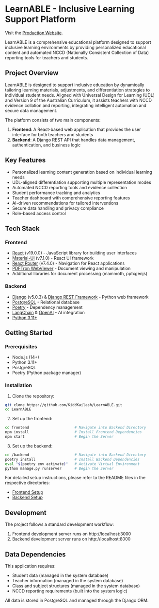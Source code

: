 # LearnABLE - Inclusive Learning Support Platform
Visit the [Production Website](https://learn-able.vercel.app/).

LearnABLE is a comprehensive educational platform designed to support inclusive learning environments by providing personalized educational content and automated NCCD (Nationally Consistent Collection of Data) reporting tools for teachers and students.

## Project Overview

LearnABLE is designed to support inclusive education by dynamically tailoring learning materials, adjustments, and differentiation strategies to individual student needs. Aligned with Universal Design for Learning (UDL) and Version 9 of the Australian Curriculum, it assists teachers with NCCD evidence collation and reporting, integrating intelligent automation and secure data management.

The platform consists of two main components:

1. **Frontend**: A React-based web application that provides the user interface for both teachers and students
2. **Backend**: A Django REST API that handles data management, authentication, and business logic

## Key Features

- Personalized learning content generation based on individual learning needs
- UDL-aligned differentiation supporting multiple representation modes
- Automated NCCD reporting tools and evidence collection
- Student performance tracking and analytics
- Teacher dashboard with comprehensive reporting features
- AI-driven recommendations for tailored interventions
- Secure data handling and privacy compliance
- Role-based access control

## Tech Stack

### Frontend
- [React](https://reactjs.org/) (v19.0.0) - JavaScript library for building user interfaces
- [Material-UI](https://mui.com/) (v7.1.0) - React UI framework
- [React Router](https://reactrouter.com/) (v7.4.0) - Navigation for React applications
- [PDFTron WebViewer](https://www.pdftron.com/webviewer/) - Document viewing and manipulation
- Additional libraries for document processing (mammoth, pptxgenjs)

### Backend
- [Django](https://www.djangoproject.com/) (v5.0.3) & [Django REST Framework](https://www.django-rest-framework.org/) - Python web framework
- [PostgreSQL](https://www.postgresql.org/) - Relational database
- [Poetry](https://python-poetry.org/) - Dependency management
- [LangChain](https://www.langchain.com/) & [OpenAI](https://openai.com/) - AI integration
- [Python 3.11+](https://www.python.org/)

## Getting Started

### Prerequisites

- Node.js (14+)
- Python 3.11+
- PostgreSQL
- Poetry (Python package manager)

### Installation

1. Clone the repository:
```bash
git clone https://github.com/KiddKailash/LearnABLE.git
cd LearnABLE
```

2. Set up the frontend:
```bash
cd frontend                     # Navigate into Backend Directory
npm install                     # Install Frontend Dependencies
npm start                       # Begin the Server
```

3. Set up the backend:
```bash
cd /backend                     # Navigate into Backend Directory
poetry install                  # Install Backend Dependencies
eval "$(poetry env activate)"   # Activate Virtual Environment
python manage.py runserver      # Begin the Server
```

For detailed setup instructions, please refer to the README files in the respective directories:
- [Frontend Setup](frontend/README.md)
- [Backend Setup](backend/README.md)

## Development

The project follows a standard development workflow:

1. Frontend development server runs on http://localhost:3000
2. Backend development server runs on http://localhost:8000

## Data Dependencies

This application requires:
- Student data (managed in the system database)
- Teacher information (managed in the system database)
- Class and subject structures (managed in the system database)
- NCCD reporting requirements (built into the system logic)

All data is stored in PostgreSQL and managed through the Django ORM.
